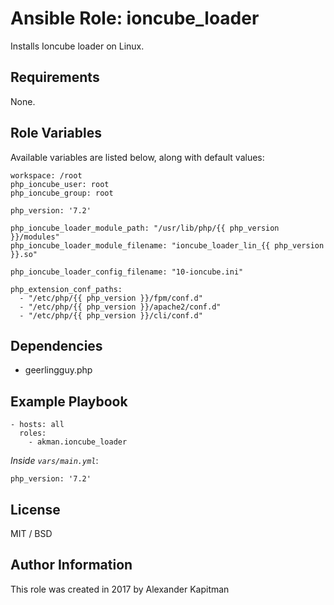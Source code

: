 # Ansible Role: ioncube_loader

Installs Ioncube loader on Linux.

## Requirements

None.

## Role Variables

Available variables are listed below, along with default values:

    workspace: /root
    php_ioncube_user: root
    php_ioncube_group: root
    
    php_version: '7.2'

    php_ioncube_loader_module_path: "/usr/lib/php/{{ php_version }}/modules"
    php_ioncube_loader_module_filename: "ioncube_loader_lin_{{ php_version }}.so"

    php_ioncube_loader_config_filename: "10-ioncube.ini"

    php_extension_conf_paths:
      - "/etc/php/{{ php_version }}/fpm/conf.d"
      - "/etc/php/{{ php_version }}/apache2/conf.d"
      - "/etc/php/{{ php_version }}/cli/conf.d"

## Dependencies

  - geerlingguy.php

## Example Playbook

    - hosts: all
      roles:
        - akman.ioncube_loader

*Inside `vars/main.yml`*:

    php_version: '7.2'

## License

MIT / BSD

## Author Information

This role was created in 2017 by Alexander Kapitman
